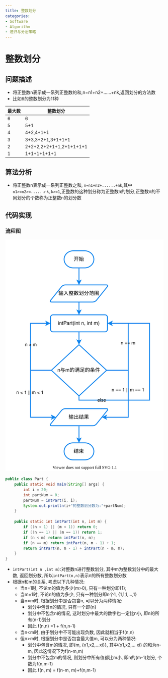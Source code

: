 ```yaml
---
title: 整数划分
categories:
- Software
- Algorithm
- 递归与分治策略
---
```

# 整数划分

## 问题描述

- 将正整数n表示成一系列正整数的和,n=n1+n2+......+nk,返回划分的方法数
- 比如6的整数划分为11种

| 最大数 | 整数划分                  |
| ------ | ------------------------- |
| 6      | 6                         |
| 5      | 5+1                       |
| 4      | 4+2,4+1+1                |
| 3      | 3+3,3+2+1,3+1+1+1       |
| 2      | 2+2+2,2+2+1+1,2+1+1+1+1 |
| 1      | 1+1+1+1+1+1               |

## 算法分析

- 将正整数n表示成一系列正整数之和, `n=n1+n2+......+nk`,其中`n1>=n2>=......nk,k>=1`,正整数的这种划分称为正整数n的划分,正整数n的不同划分的个数称为正整数n的划分数

## 代码实现

### 流程图

![2020-11-08-Flowchart-Page-1-4821815](https://raw.githubusercontent.com/LuShan123888/Files/main/Pictures/2020-12-10-2020-11-18-2020-11-08-Flowchart-Page-1-4821815.svg)

```java
public class Part {
    public static void main(String[] args) {
        int i = 20;
        int partNum = 0;
        partNum = intPart(i, i);
        System.out.println(i+"的整数划分数为:"+partNum);
    }

    public static int intPart(int n, int m) {
        if ((n < 1) || (m < 1)) return 0;
        if ((n == 1) || (m == 1)) return 1;
        if (n < m) return intPart(n, n);
        if (n == m) return intPart(n, m - 1) + 1;
        return intPart(n, m - 1) + intPart(n - m, m);
    }
}
```

- `intPart(int n ,int m)`:对整数n进行整数划分, 其中m为整数划分中的最大数, 返回划分数, 所以`intPart(n,n)`表示n的所有整数划分数
- 根据n和m的关系, 考虑以下几种情况:
    - 当n=1时, 不论m的值为多少(m>0), 只有一种划分即{1};
    - 当m=1时, 不论n的值为多少, 只有一种划分即n个1, {1,1,1,...,1}
    - 当n=m时, 根据划分中是否包含n, 可以分为两种情况:
        - 划分中包含n的情况, 只有一个即{n}
        - 划分中不包含n的情况, 这时划分中最大的数字也一定比n小, 即n的所有(n-1)划分
        - 因此 f(n,n) =1 + f(n,n-1)
    - 当n<m时, 由于划分中不可能出现负数, 因此就相当于f(n,n)
    - 但n>m时, 根据划分中是否包含最大值m, 可以分为两种情况:
        - 划分中包含m的情况, 即{m, {x1,x2,...xi}}, 其中{x1,x2,... xi} 的和为n-m, 因此这情况下为f(n-m,m)
        - 划分中不包含m的情况, 则划分中所有值都比m小, 即n的(m-1)划分, 个数为f(n,m-1)
        - 因此 f(n, m) = f(n-m, m)+f(n,m-1)

